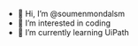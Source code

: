 - 👋 Hi, I’m @soumenmondalsm
- 👀 I’m interested in coding
- 🌱 I’m currently learning UiPath

<!---
soumenmondalsm/soumenmondalsm is a ✨ special ✨ repository because its `README.md` (this file) appears on your GitHub profile.
You can click the Preview link to take a look at your changes.
--->

